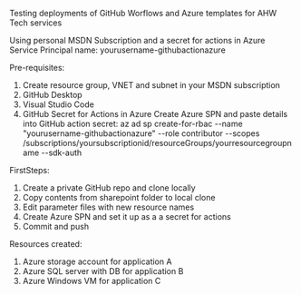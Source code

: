 Testing deployments of GitHub Worflows and Azure templates for AHW Tech services

Using personal MSDN Subscription and a secret for actions in Azure
    Service Principal name: yourusername-githubactionazure

Pre-requisites:

 1.  Create resource group, VNET and subnet in your MSDN subscription
 2.  GitHub Desktop
 3.  Visual Studio Code
 4.  GitHub Secret for Actions in Azure
        Create Azure SPN and paste details into GitHub action secret:
                az ad sp create-for-rbac --name "yourusername-githubactionazure" --role contributor --scopes /subscriptions/yoursubscriptionid/resourceGroups/yourresourcegroupname --sdk-auth

FirstSteps:

1. Create a private GitHub repo and clone locally
2. Copy contents from sharepoint folder to local clone
3. Edit parameter files with new resource names
4. Create Azure SPN and set it up as a a secret for actions
5. Commit and push

Resources created:

1. Azure storage account for application A
2. Azure SQL server with DB for application B
3. Azure Windows VM for application C

 




 
